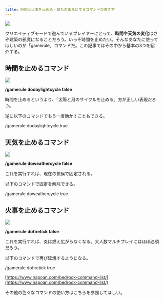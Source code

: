 ```yaml
---
title: 時間と火事を止める・晴れのままにするコマンドの書き方
---
```


![](https://cdn-ak.f.st-hatena.com/images/fotolife/s/sasigume/20210208/20210208105155.png)

クリエイティブモードで遊んでいるプレイヤーにとって、**時間や天気の変化**はさぞ建築の邪魔になることだろう。いっそ時間を止めたい。そんなあなたに使ってほしいのが「gamerule」コマンドだ。この記事ではその中から基本の3つを紹介する。

## 時間を止めるコマンド

![](https://cdn-ak.f.st-hatena.com/images/fotolife/s/sasigume/20210208/20210208105155.png)

**/gamerule dodaylightcycle false**

時間を止めるというより、「太陽と月のサイクルを止める」方が正しい表現だろう。

逆に以下のコマンドでもう一度動かすこともできる。

/gamerule dodaylightcycle true

## 天気を止めるコマンド

![](https://cdn-ak.f.st-hatena.com/images/fotolife/s/sasigume/20210208/20210208104236.png)

**/gamerule doweathercycle false**

これを実行すれば、現在の気候で固定される。

以下のコマンドで固定を解除できる。

/gamerule doweathercycle true

## 火事を止めるコマンド

![](https://cdn-ak.f.st-hatena.com/images/fotolife/s/sasigume/20210208/20210208090820.png)

**/gamerule dofiretick false**

これを実行すれば、炎は燃え広がらなくなる。大人数マルチプレイにはほぼ必須だろう。

以下のコマンドで再び延焼するようになる。

/gamerule dofiretick true

[https://www.napoan.com/bedrock-command-list/](https://www.napoan.com/bedrock-command-list/)

その他の色々なコマンドの使い方はこちらを参照してほしい。

